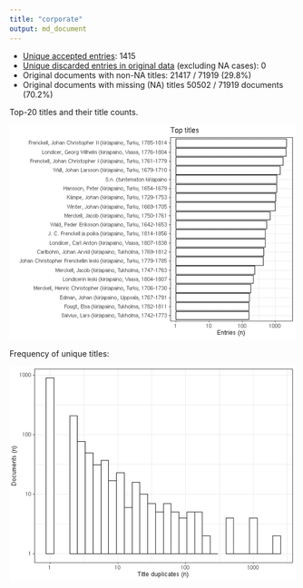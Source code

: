 ```yaml
---
title: "corporate"
output: md_document
---
```





* [Unique accepted entries](output.tables/corporate_accepted.csv): 1415
* [Unique discarded entries in original data](output.tables/corporate_discarded.csv) (excluding NA cases): 0
* Original documents with non-NA titles: 21417 / 71919 (29.8%)
* Original documents with missing (NA) titles 50502 / 71919 documents (70.2%)


 Top-20 titles and their title counts.
 
![plot of chunk summarytitle](figure/rmd_corporate_summarytitle-1.png)

Frequency of unique titles:
  
![plot of chunk uniquetitles](figure/rmd_corporate_uniquetitles-1.png)
